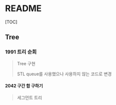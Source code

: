 # README

[TOC]

## Tree



### 1991 트리 순회

> Tree 구현
>
> STL queue를 사용했으나 사용하지 않는 코드로 변경



#### 2042 구간 합 구하기

> 세그먼트 트리